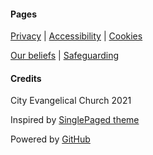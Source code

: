 <div class="flex-row features">
  <div class="flex-small feature">
    <h4> Pages </h4>
    <p class="feature-description"><a href="/privacy/">Privacy</a> | <a href="/accessibility/">Accessibility</a> | <a href="/cookies/">Cookies</a></p>
    <p class="feature-description"><a href="/we-believe/">Our beliefs</a> | <a href="/safeguarding/">Safeguarding</a></p>
  </div>
  <div class="flex-small feature">
    <h4> Credits </h4>
    <p class="feature-description"><i class="fa fa-copyright" aria-hidden="true" style="color:white"></i> City Evangelical Church 2021</p>
    <p class="feature-description">Inspired by <a href="https://github.com/t413/SinglePaged" target="_blank">SinglePaged theme</a></p>
    <p class="feature-description">Powered by <a href="https://www.github.com" target="_blank">GitHub <i class="fa fa-github" aria-hidden="true" style="color:white"></i></a></p>
  </div> 
</div>
